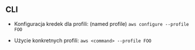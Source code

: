 ## CLI

- Konfiguracja kredek dla profili:
	(named profile)
	`aws configure --profile FOO`

- Użycie konkretnych profili:
	`aws <command> --profile FOO`
